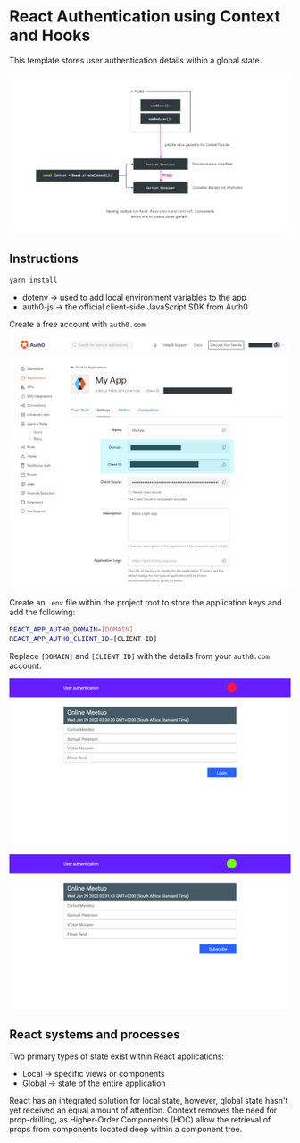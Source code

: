 # React Authentication using Context and Hooks

This template stores user authentication details within a global state.

![screenshot1](https://github.com/Jon-Dickinson/react-auth0/blob/master/src/images/auth-react.jpg)

## Instructions

```bash
yarn install
```

- dotenv  →  used to add local environment variables to the app
- auth0-js  →  the official client-side JavaScript SDK from Auth0

Create a free account with `auth0.com`

![screenshot2](https://github.com/Jon-Dickinson/react-auth0/blob/master/src/images/Auth0-screenshot.jpg)

Create an `.env` file within the project root to store the application keys and add the following:

```bash
REACT_APP_AUTH0_DOMAIN=[DOMAIN]
REACT_APP_AUTH0_CLIENT_ID=[CLIENT ID]
```

Replace `[DOMAIN]` and `[CLIENT ID]` with the details from your `auth0.com` account.

![screenshot3](https://github.com/Jon-Dickinson/react-auth0/blob/master/src/images/logged-out-screenshot.png)

![screenshot4](https://github.com/Jon-Dickinson/react-auth0/blob/master/src/images/logged-in-screenshot.png)

## React systems and processes

Two primary types of state exist within React applications:

-  Local → specific views or components
-  Global → state of the entire application

React has an integrated solution for local state, however, global state hasn't yet received an equal amount of attention.  Context removes the need for prop-drilling, as Higher-Order Components (HOC) allow the retrieval of props from components located deep within a component tree.


